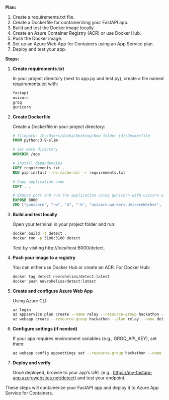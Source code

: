 **Plan:**
1. Create a requirements.txt file.
2. Create a Dockerfile for containerizing your FastAPI app.
3. Build and test the Docker image locally.
4. Create an Azure Container Registry (ACR) or use Docker Hub.
5. Push the Docker image.
6. Set up an Azure Web App for Containers using an App Service plan.
7. Deploy and test your app.

**Steps:**

1. **Create requirements.txt**

   In your project directory (next to app.py and test.py), create a file named requirements.txt with:

   ```txt
   fastapi
   uvicorn
   groq
   gunicorn
   ```

2. **Create Dockerfile**

   Create a Dockerfile in your project directory:

   ```dockerfile
   # filepath: /C:/Users/dasha/Desktop/New folder (4)/Dockerfile
   FROM python:3.9-slim

   # Set work directory
   WORKDIR /app

   # Install dependencies
   COPY requirements.txt .
   RUN pip install --no-cache-dir -r requirements.txt

   # Copy application code
   COPY . .

   # Expose port and run the application using gunicorn with uvicorn worker
   EXPOSE 8000
   CMD ["gunicorn", "-w", "4", "-k", "uvicorn.workers.UvicornWorker", "app:app"]
   ```

3. **Build and test locally**

   Open your terminal in your project folder and run:

   ```bash
   docker build -t detect .
   docker run -p 3100:3100 detect
   ```

   Test by visiting http://localhost:8000/detect.

4. **Push your image to a registry**

   You can either use Docker Hub or create an ACR. For Docker Hub:

   ```bash
   docker tag detect nevrohelios/detect:latest
   docker push nevrohelios/detect:latest
   ```

5. **Create and configure Azure Web App**

   Using Azure CLI:

   ```bash
   az login
   az appservice plan create --name relay --resource-group hackathon --sku B1 --is-linux
   az webapp create --resource-group hackathon --plan relay --name detect-fastapi --deployment-container-image-name nevrohelios/detect:latest
   ```

6. **Configure settings (if needed)**

   If your app requires environment variables (e.g., GROQ_API_KEY), set them:

   ```bash
   az webapp config appsettings set --resource-group hackathon --name detect-fastapi --settings PORT=3100 GROQ_API_KEY=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
   ```

7. **Deploy and verify**

   Once deployed, browse to your app’s URL (e.g., https://my-fastapi-app.azurewebsites.net/detect) and test your endpoint.

These steps will containerize your FastAPI app and deploy it to Azure App Service for Containers.
